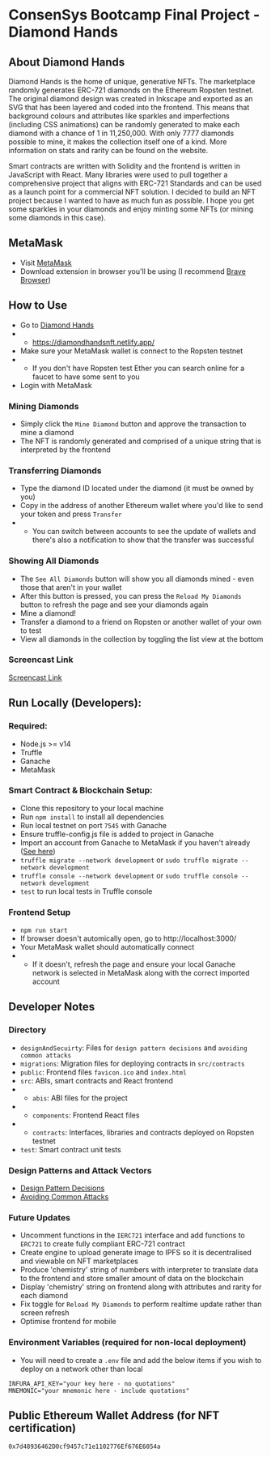 # ConsenSys Bootcamp Final Project - Diamond Hands
## About Diamond Hands
Diamond Hands is the home of unique, generative NFTs. The marketplace randomly generates ERC-721 diamonds on the Ethereum Ropsten testnet. The original diamond design was created in Inkscape and exported as an SVG that has been layered and coded into the frontend. This means that background colours and attributes like sparkles and imperfections (including CSS animations) can be randomly generated to make each diamond with a chance of 1 in 11,250,000. With only 7777 diamonds possible to mine, it makes the collection itself one of a kind. More information on stats and rarity can be found on the website. 

Smart contracts are written with Solidity and the frontend is written in JavaScript with React. Many libraries were used to pull together a comprehensive project that aligns with ERC-721 Standards and can be used as a launch point for a commercial NFT solution. I decided to build an NFT project because I wanted to have as much fun as possible. I hope you get some sparkles in your diamonds and enjoy minting some NFTs (or mining some diamonds in this case).
## MetaMask
* Visit [MetaMask](https://metamask.io/)
* Download extension in browser you'll be using (I recommend [Brave Browser](https://brave.com/))
## How to Use
* Go to [Diamond Hands](https://diamondhandsnft.netlify.app/)
* * https://diamondhandsnft.netlify.app/
* Make sure your MetaMask wallet is connect to the Ropsten testnet
* * If you don't have Ropsten test Ether you can search online for a faucet to have some sent to you
* Login with MetaMask
### Mining Diamonds
* Simply click the `Mine Diamond` button and approve the transaction to mine a diamond
* The NFT is randomly generated and comprised of a unique string that is interpreted by the frontend
### Transferring Diamonds
* Type the diamond ID located under the diamond (it must be owned by you)
* Copy in the address of another Ethereum wallet where you'd like to send your token and press `Transfer`
* * You can switch between accounts to see the update of wallets and there's also a notification to show that the transfer was successful
### Showing All Diamonds
* The `See All Diamonds` button will show you all diamonds mined - even those that aren't in your wallet
* After this button is pressed, you can press the `Reload My Diamonds` button to refresh the page and see your diamonds again
* Mine a diamond!
* Transfer a diamond to a friend on Ropsten or another wallet of your own to test
* View all diamonds in the collection by toggling the list view at the bottom
### Screencast Link
[Screencast Link](https://www.loom.com/share/82595e43f2e647edb03ff7e7a461e810)
## Run Locally (Developers):
### Required:
* Node.js >= v14
* Truffle
* Ganache
* MetaMask
### Smart Contract & Blockchain Setup:
* Clone this repository to your local machine
* Run `npm install` to install all dependencies
* Run local testnet on port `7545` with Ganache
* Ensure truffle-config.js file is added to project in Ganache
* Import an account from Ganache to MetaMask if you haven't already ([See here](https://www.trufflesuite.com/docs/truffle/getting-started/truffle-with-metamask/))
* `truffle migrate --network development` or `sudo truffle migrate --network development`
* `truffle console --network development` or `sudo truffle console --network development`
* `test` to run local tests in Truffle console
### Frontend Setup
* `npm run start`
* If browser doesn't automically open, go to http://localhost:3000/
* Your MetaMask wallet should automatically connect
* * If it doesn't, refresh the page and ensure your local Ganache network is selected in MetaMask along with the correct imported account
## Developer Notes
### Directory
* `designAndSecuirty`: Files for `design pattern decisions` and `avoiding common attacks`
* `migrations`: Migration files for deploying contracts in `src/contracts`
* `public`: Frontend files `favicon.ico` and `index.html`
* `src`: ABIs, smart contracts and React frontend
* * `abis`: ABI files for the project
* * `components`: Frontend React files
* * `contracts`: Interfaces, libraries and contracts deployed on Ropsten testnet
* `test`: Smart contract unit tests
### Design Patterns and Attack Vectors
* [Design Pattern Decisions](/designAndSecurity/design_pattern_decisions.md)
* [Avoiding Common Attacks](/designAndSecurity/avoiding_common_attacks.md)
### Future Updates
* Uncomment functions in the `IERC721` interface and add functions to `ERC721` to create fully compliant ERC-721 contract
* Create engine to upload generate image to IPFS so it is decentralised and viewable on NFT marketplaces
* Produce 'chemistry' string of numbers with interpreter to translate data to the frontend and store smaller amount of data on the blockchain
* Display 'chemistry' string on frontend along with attributes and rarity for each diamond
* Fix toggle for `Reload My Diamonds` to perform realtime update rather than screen refresh
* Optimise frontend for mobile
### Environment Variables (required for non-local deployment)
* You will need to create a `.env` file and add the below items if you wish to deploy on a network other than local
```
INFURA_API_KEY="your key here - no quotations"
MNEMONIC="your mnemonic here - include quotations"
```
## Public Ethereum Wallet Address (for NFT certification)
`0x7d48936462D0cf9457c71e1102776Ef676E6054a`